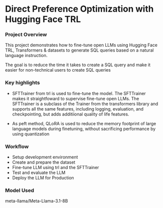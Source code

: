 # Direct Preference Optimization with Hugging Face TRL

### Project Overview
This project demonstrates how to fine-tune open LLMs using Hugging Face TRL, Transformers & datasets to generate SQL queries based on a natural language instruction.

The goal is to reduce the time it takes to create a SQL query and make it easier for non-technical users to create SQL queries

### Key highlights

- SFTTrainer from trl is used to fine-tune the model. The SFTTrainer makes it straightfoward to supervise fine-tune open LLMs. The SFTTrainer is a subclass of the Trainer from the transformers library and supports all the same features, including logging, evaluation, and checkpointing, but adds additiional quality of life features.

- As peft method, QLoRA is used to reduce the memory footprint of large language models during finetuning, without sacrificing performance by using quantization

### Workflow
- Setup development environment
- Create and prepare the dataset
- Fine-tune LLM using trl and the SFTTrainer
- Test and evaluate the LLM
- Deploy the LLM for Production

### Model Used
meta-llama/Meta-Llama-3.1-8B


